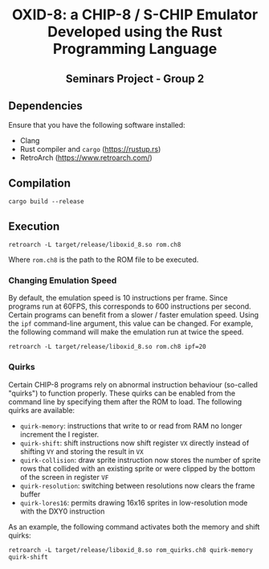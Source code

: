 
<div align="center">
    <h1>OXID-8: a CHIP-8 / S-CHIP Emulator Developed using the Rust Programming Language</h1>
    <h2>Seminars Project - Group 2</h2>
</div>

## Dependencies

Ensure that you have the following software installed:
- Clang
- Rust compiler and `cargo` (https://rustup.rs)
- RetroArch (https://www.retroarch.com/)

## Compilation

```
cargo build --release
```

## Execution

```
retroarch -L target/release/liboxid_8.so rom.ch8
```

Where `rom.ch8` is the path to the ROM file to be executed.

### Changing Emulation Speed

By default, the emulation speed is 10 instructions per frame. Since programs run at 60FPS, this corresponds to 600 instructions per second. Certain programs can benefit from a slower / faster emulation speed. Using the `ipf` command-line argument, this value can be changed. For example, the following command will make the emulation run at twice the speed.

```
retroarch -L target/release/liboxid_8.so rom.ch8 ipf=20
```

### Quirks

Certain CHIP-8 programs rely on abnormal instruction behaviour (so-called "quirks") to function properly. These quirks can be enabled from the command line by specifying them after the ROM to load. The following quirks are available:

- `quirk-memory`: instructions that write to or read from RAM no longer increment the I register.
- `quirk-shift`: shift instructions now shift register `VX` directly instead of shifting `VY` and storing the result in `VX` 
- `quirk-collision`: draw sprite instruction now stores the number of sprite rows that collided with an existing sprite or were clipped by the bottom of the screen in register `VF` 
- `quirk-resolution`: switching between resolutions now clears the frame buffer
- `quirk-lores16`: permits drawing 16x16 sprites in low-resolution mode with the DXY0 instruction

As an example, the following command activates both the memory and shift quirks:

```
retroarch -L target/release/liboxid_8.so rom_quirks.ch8 quirk-memory quirk-shift
```
